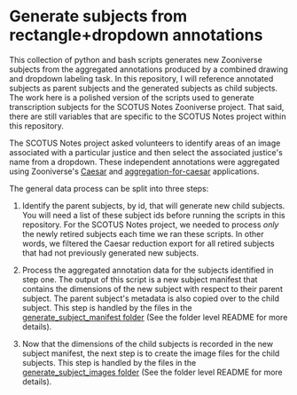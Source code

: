 # Generate subjects from rectangle+dropdown annotations

This collection of python and bash scripts generates new Zooniverse subjects from the aggregated annotations produced by a combined drawing and dropdown labeling task. In this repository, I will reference annotated subjects as parent subjects and the generated subjects as child subjects. The work here is a polished version of the scripts used to generate transcription subjects for the SCOTUS Notes Zooniverse project. That said, there are still variables that are specific to the SCOTUS Notes project within this repository.

The SCOTUS Notes project asked volunteers to identify areas of an image associated with a particular justice and then select the associated justice's name from a dropdown. These independent annotations were aggregated using Zooniverse's [Caesar](https://github.com/zooniverse/caesar) and [aggregation-for-caesar](https://github.com/zooniverse/aggregation-for-caesar) applications.

The general data process can be split into three steps:

1. Identify the parent subjects, by id, that will generate new child subjects. You will need a list of these subject ids before running the scripts in this repository. For the SCOTUS Notes project, we needed to process _only_ the newly retired subjects each time we ran these scripts. In other words, we filtered the Caesar reduction export for all retired subjects that had not previously generated new subjects.

2. Process the aggregated annotation data for the subjects identified in step one. The output of this script is a new subject manifest that contains the dimensions of the new subject with respect to their parent subject. The parent subject's metadata is also copied over to the child subject. This step is handled by the files in the [generate_subject_manifest folder](https://github.com/simensta/generate-subjects-from-rectangle-dropdown-annotations/tree/master/generate_subject_manifest) (See the folder level README for more details).

3. Now that the dimensions of the child subjects is recorded in the new subject manifest, the next step is to create the image files for the child subjects. This step is handled by the files in the [generate_subject_images folder](https://github.com/simensta/generate-subjects-from-rectangle-dropdown-annotations/tree/master/generate_subject_images) (See the folder level README for more details).

